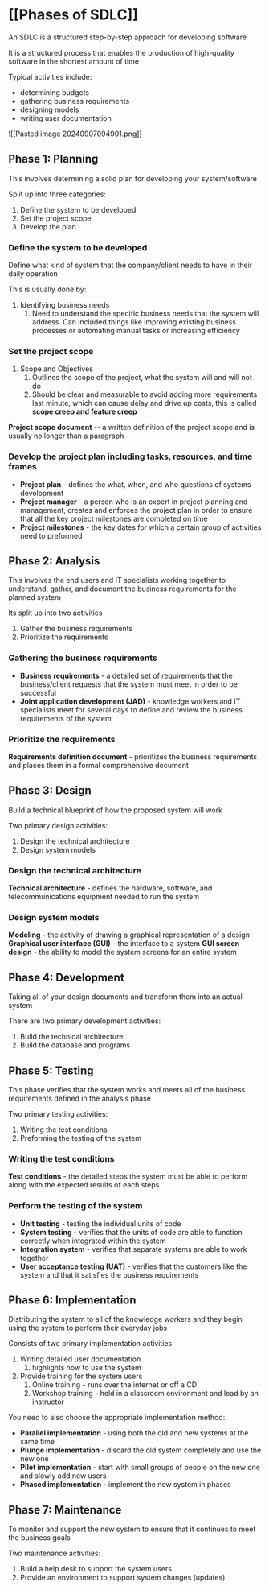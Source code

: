 # [[Phases of SDLC]]

An SDLC is a structured step-by-step approach for developing software

It is a structured process that enables the production of high-quality software in the shortest amount of time

 Typical activities include:
 - determining budgets
 - gathering business requirements
 - designing models
 - writing user documentation

![[Pasted image 20240907094901.png]]

## Phase 1: Planning

This involves determining a solid plan for developing your system/software

Split up into three categories:
1. Define the system to be developed
2. Set the project scope
3. Develop the plan

### Define the system to be developed

Define what kind of system that the company/client needs to have in their daily operation

This is usually done by:
1. Identifying business needs
	1. Need to understand the specific business needs that the system will address. Can included things like improving existing business processes or automating manual tasks or increasing efficiency
### Set the project scope

1. Scope and Objectives
	1. Outlines the scope of the project, what the system will and will not do
	2. Should be clear and measurable to avoid adding more requirements last minute, which can cause delay and drive up costs, this is called **scope creep and feature creep**

**Project scope document** -- a written definition of the project scope and is usually no longer than a paragraph

### Develop the project plan including tasks, resources, and time frames

- **Project plan** - defines the what, when, and who questions of systems development
- **Project manager** - a person who is an expert in project planning and management, creates and enforces the project plan in order to ensure that all the key project milestones are completed on time
- **Project milestones** - the key dates for which a certain group of activities need to preformed

## Phase 2: Analysis

This involves the end users and IT specialists working together to understand, gather, and document the business requirements for the planned system

Its split up into two activities

1. Gather the business requirements
2. Prioritize the requirements

### Gathering the business requirements

- **Business requirements** - a detailed set of requirements that the business/client requests that the system must meet in order to be successful
- **Joint application development (JAD)** - knowledge workers and IT specialists meet for several days to define and review the business requirements of the system

### Prioritize the requirements

**Requirements definition document** - prioritizes the business requirements and places them in a formal comprehensive document

## Phase 3: Design

Build a technical blueprint of how the proposed system will work

Two primary design activities:
1. Design the technical architecture
2. Design system models

### Design the technical architecture

**Technical architecture** - defines the hardware, software, and telecommunications equipment needed to run the system

### Design system models

**Modeling** - the activity of drawing a graphical representation of a design
**Graphical user interface (GUI)** - the interface to a system
**GUI screen design** - the ability to model the system screens for an entire system

## Phase 4: Development

Taking all of your design documents and transform them into an actual system

There are two primary development activities:
1. Build the technical architecture
2. Build the database and programs

## Phase 5: Testing

This phase verifies that the system works and meets all of the business requirements defined in the analysis phase

Two primary testing activities:
1. Writing the test conditions
2. Preforming the testing of the system

### Writing the test conditions

**Test conditions** - the detailed steps the system must be able to perform along with the expected results of each steps

### Perform the testing of the system

- **Unit testing** - testing the individual units of code
- **System testing** - verifies that the units of code are able to function correctly when integrated within the system
- **Integration system** - verifies that separate systems are able to work together
- **User acceptance testing (UAT)** - verifies that the customers like the system and that it satisfies the business requirements

## Phase 6: Implementation

Distributing the system to all of the knowledge workers and they begin using the system to perform their everyday jobs

Consists of two primary implementation activities

1. Writing detailed user documentation
	1. highlights how to use the system
2. Provide training for the system users
	1. Online training - runs over the internet or off a CD
	2. Workshop training - held in a classroom environment and lead by an instructor

You need to also choose the appropriate implementation method:
- **Parallel implementation** - using both the old and new systems at the same time
- **Plunge implementation** - discard the old system completely and use the new one
- **Pilot implementation** - start with small groups of people on the new one and slowly add new users
- **Phased implementation** - implement the new system in phases

## Phase 7: Maintenance

To monitor and support the new system to ensure that it continues to meet the business goals

Two maintenance activities:
1. Build a help desk to support the system users
2. Provide an environment to support system changes (updates)